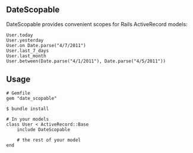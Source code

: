 ## DateScopable

DateScopable provides convenient scopes for Rails ActiveRecord models:

	User.today
	User.yesterday
	User.on Date.parse("4/7/2011")
	User.last_7_days
	User.last_month
	User.between(Date.parse("4/1/2011"), Date.parse("4/5/2011"))

## Usage
		
	# Gemfile
	gem "date_scopable"
	
	$ bundle install
	
	# In your models
	class User < ActiveRecord::Base
		include DateScopable
		
		# the rest of your model
	end
	
		

